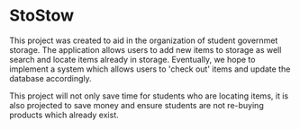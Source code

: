 # StoStow

This project was created to aid in the organization of student governmet storage. The application allows users to add new items to storage as well search and locate items already in storage. Eventually, we hope to implement a system which allows users to 'check out' items and update the database accordingly. 

This project will not only save time for students who are locating items, it is also projected to save money and ensure students are not re-buying products which already exist. 
